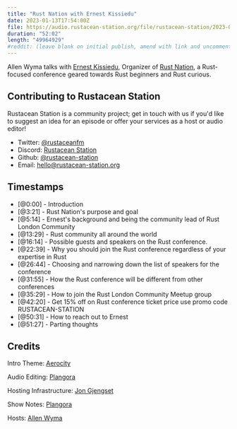 ```yaml
---
title: "Rust Nation with Ernest Kissiedu"
date: 2023-01-13T17:54:00Z
file: https://audio.rustacean-station.org/file/rustacean-station/2023-01-13-ernest-kissiedu.mp3
duration: "52:02"
length: "49964929"
#reddit: (leave blank on initial publish, amend with link and uncomment this line after Reddit thread has been posted)
---
```

Allen Wyma talks with [Ernest Kissiedu](https://github.com/ernestkissiedu), Organizer of [Rust Nation](https://www.rustnationuk.com/), a Rust-focused conference geared towards Rust beginners and Rust curious.

## Contributing to Rustacean Station

Rustacean Station is a community project; get in touch with us if you'd like to suggest an idea for an episode or offer your services as a host or audio editor!

- Twitter: [@rustaceanfm](https://twitter.com/rustaceanfm)
- Discord: [Rustacean Station](https://discord.gg/cHc3Gyc)
- Github: [@rustacean-station](https://github.com/rustacean-station/)
- Email: [hello@rustacean-station.org](mailto:hello@rustacean-station.org)

## Timestamps
- [@0:00] - Introduction
- [@3:21] - Rust Nation's purpose and goal
- [@5:14] - Ernest's background and being the community lead of Rust London Community
- [@13:29] - Rust community all around the world
- [@16:14] - Possible guests and speakers on the Rust conference.
- [@22:39] - Why you should join the Rust conference regardless of your expertise in Rust
- [@26:44] - Choosing and narrowing down the list of speakers for the conference
- [@31:55] - How the Rust conference will be different from other conferences
- [@35:29] - How to join the Rust London Community Meetup group
- [@42:20] - Get 15% off on Rust conference ticket price use promo code RUSTACEAN-STATION
- [@50:31] - How to reach out to Ernest
- [@51:27] - Parting thoughts

## Credits
Intro Theme: [Aerocity](https://twitter.com/AerocityMusic)

Audio Editing: [Plangora](https://twitter.com/plangora)

Hosting Infrastructure: [Jon Gjengset](https://twitter.com/jonhoo/)

Show Notes: [Plangora](https://twitter.com/plangora)

Hosts: [Allen Wyma](https://twitter.com/allenwyma)
